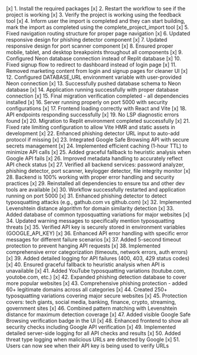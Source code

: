 [x] 1. Install the required packages
[x] 2. Restart the workflow to see if the project is working
[x] 3. Verify the project is working using the feedback tool
[x] 4. Inform user the import is completed and they can start building, mark the import as completed using the complete_project_import tool
[x] 5. Fixed navigation routing structure for proper page navigation
[x] 6. Updated responsive design for phishing detector component
[x] 7. Updated responsive design for port scanner component
[x] 8. Ensured proper mobile, tablet, and desktop breakpoints throughout all components
[x] 9. Configured Neon database connection instead of Replit database
[x] 10. Fixed signup flow to redirect to dashboard instead of login page
[x] 11. Removed marketing content from login and signup pages for cleaner UI
[x] 12. Configured DATABASE_URL environment variable with user-provided Neon connection
[x] 13. Successfully pushed database schema to Neon database
[x] 14. Application running successfully with proper database connection
[x] 15. Final migration verification completed - all dependencies installed
[x] 16. Server running properly on port 5000 with security configurations
[x] 17. Frontend loading correctly with React and Vite
[x] 18. API endpoints responding successfully
[x] 19. No LSP diagnostic errors found
[x] 20. Migration to Replit environment completed successfully
[x] 21. Fixed rate limiting configuration to allow Vite HMR and static assets in development
[x] 22. Enhanced phishing detector URL input to auto-add protocol if missing
[x] 23. Integrated Google Safe Browsing API with secure secrets management
[x] 24. Implemented efficient caching (1-hour TTL) to minimize API calls
[x] 25. Added graceful fallback to heuristic analysis when Google API fails
[x] 26. Improved metadata handling to accurately reflect API check status
[x] 27. Verified all backend services: password analyzer, phishing detector, port scanner, keylogger detector, file integrity monitor
[x] 28. Backend is 100% working with proper error handling and security practices
[x] 29. Reinstalled all dependencies to ensure tsx and other dev tools are available
[x] 30. Workflow successfully restarted and application running on port 5000
[x] 31. Enhanced phishing detector to detect typosquatting attacks (e.g., gathub.com vs github.com)
[x] 32. Implemented Levenshtein distance algorithm for domain similarity detection
[x] 33. Added database of common typosquatting variations for major websites
[x] 34. Updated warning messages to specifically mention typosquatting threats
[x] 35. Verified API key is securely stored in environment variables (GOOGLE_API_KEY)
[x] 36. Enhanced API error handling with specific error messages for different failure scenarios
[x] 37. Added 5-second timeout protection to prevent hanging API requests
[x] 38. Implemented comprehensive error categorization (timeouts, network errors, auth errors)
[x] 39. Added detailed logging for API failures (400, 403, 429 status codes)
[x] 40. Ensured graceful fallback to heuristic analysis when API is unavailable
[x] 41. Added YouTube typosquatting variations (toutube.com, youtobe.com, etc.)
[x] 42. Expanded phishing detection database to cover more popular websites
[x] 43. Comprehensive phishing protection - added 60+ legitimate domains across all categories
[x] 44. Created 250+ typosquatting variations covering major secure websites
[x] 45. Protection covers: tech giants, social media, banking, finance, crypto, streaming, government sites
[x] 46. Combined pattern matching with Levenshtein distance for maximum detection coverage
[x] 47. Added visible Google Safe Browsing verification badge in the UI
[x] 48. Enhanced frontend to show all security checks including Google API verification
[x] 49. Implemented detailed server-side logging for all API checks and results
[x] 50. Added threat type logging when malicious URLs are detected by Google
[x] 51. Users can now see when their API key is being used to verify URLs